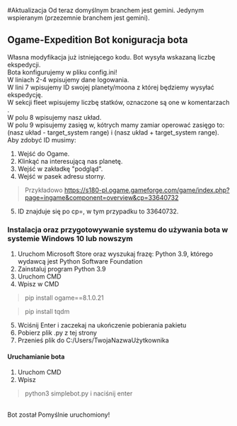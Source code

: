 #Aktualizacja
Od teraz domyślnym branchem jest gemini. Jedynym wspieranym (przezemnie branchem jest gemini).
## Ogame-Expedition Bot koniguracja bota
Własna modyfikacja już istniejącego kodu.
Bot wysyła wskazaną liczbę ekspedycji.
<br>Bota konfigurujemy w pliku config.ini!
<br>W liniach 2-4 wpisujemy dane logowania.
<br>W lini 7 wpisujemy ID swojej planety/moona z której będziemy wysyłać ekspedycję.
<br>W sekcji fleet wpisujemy liczbę statków, oznaczone są one w komentarzach .
<br>W polu 8 wpisujemy nasz układ.
<br>W polu 9 wpisujemy zasięg w, kótrych mamy zamiar operować zasięgo to: (nasz układ - target_system range) i  (nasz układ + target_system range).
<br>Aby zdobyć ID musimy:
1. Wejść do Ogame.
1. Klinkąć na interesującą nas planetę.
1. Wejść w zakładkę "podgląd".
1. Wejść w pasek adresu storny.     
> Przykładowo https://s180-pl.ogame.gameforge.com/game/index.php?page=ingame&component=overview&cp=33640732
5. ID znajduje się po cp=, w tym przypadku to 33640732.
### Instalacja oraz przygotowywanie systemu do używania bota w systemie Windows 10 lub nowszym
1. Uruchom Microsoft Store oraz wyszukaj frazę: Python 3.9, którego wydawcą jest Python Software Foundation 
2. Zainstaluj program Python 3.9
3. Uruchom CMD
4. Wpisz w CMD 
> pip install ogame==8.1.0.21

> pip install tqdm
5. Wciśnij Enter i zaczekaj na ukończenie pobierania pakietu
6. Pobierz plik .py z tej strony
7. Przenieś plik do C:/Users/TwojaNazwaUżytkownika
#### Uruchamianie bota
1. Uruchom CMD
2. Wpisz 
> python3 simplebot.py i naciśnij enter

<br>Bot został Pomyślnie uruchomiony!

